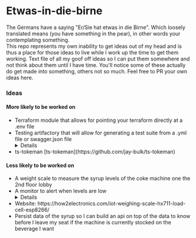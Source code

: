 # Etwas-in-die-birne
The Germans have a saying "Er/Sie hat etwas in die Birne". Which loosely translated means (you have something in the pear), in other words your contemplating something.\
This repo represents my own inability to get ideas out of my head and is thus a place for those ideas to live while I work up the time to get them working.
Text file of all my goof off ideas so I can put them somewhere and not think about them until I have time. You'll notice some of these actually do get made into something, others not so much. Feel free to PR your own ideas here.

### Ideas
#### More likely to be worked on
<ul> 
<li>Terraform module that allows for pointing your terraform directly at a .env file</li>
<li>Testing artifactory that will allow for generating a test suite from a .yml file or swagger.json file</li>
<details> Utilize typebox or fastify-type-provider-typebox to call endpoints recursively. Still bouncing this one around on how it could be done, but I'm convinced it can and should be written </details>
<li>ts-tokeman [ts-tokeman](https://github.com/jay-bulk/ts-tokeman)</li>
</ul>

#### Less likely to be worked on
<ul>
  <li>A weight scale to measure the syrup levels of the coke machine one the 2nd floor lobby</li>
  <li>A monitor to alert when levels are low</li>
  <details>Will need acccess to wifi, a scale, an arduino a button, a bread board</details>
  <li>Website: https://how2electronics.com/iot-weighing-scale-hx711-load-cell-esp8266/</li>
  <li>Persist data of the syrup so I can build an api on top of the data to know before I leave my seat if the machine is currently stocked on the beverage I want</li>
